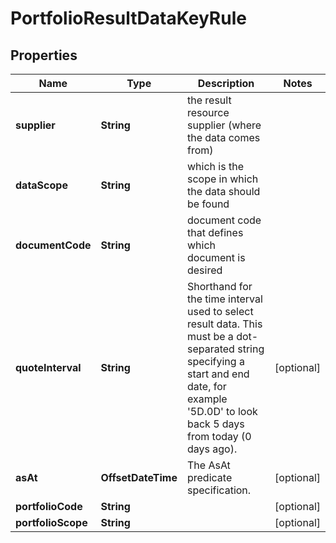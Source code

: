 

# PortfolioResultDataKeyRule


## Properties

Name | Type | Description | Notes
------------ | ------------- | ------------- | -------------
**supplier** | **String** | the result resource supplier (where the data comes from) | 
**dataScope** | **String** | which is the scope in which the data should be found | 
**documentCode** | **String** | document code that defines which document is desired | 
**quoteInterval** | **String** | Shorthand for the time interval used to select result data. This must be a dot-separated string              specifying a start and end date, for example &#39;5D.0D&#39; to look back 5 days from today (0 days ago). |  [optional]
**asAt** | **OffsetDateTime** | The AsAt predicate specification. |  [optional]
**portfolioCode** | **String** |  |  [optional]
**portfolioScope** | **String** |  |  [optional]



